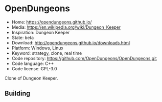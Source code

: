 # OpenDungeons

- Home: https://opendungeons.github.io/
- Media: https://en.wikipedia.org/wiki/Dungeon_Keeper
- Inspiration: Dungeon Keeper
- State: beta
- Download: http://opendungeons.github.io/downloads.html
- Platform: Windows, Linux
- Keyword: strategy, clone, real time
- Code repository: https://github.com/OpenDungeons/OpenDungeons.git
- Code language: C++
- Code license: GPL-3.0

Clone of Dungeon Keeper.

## Building
